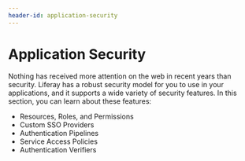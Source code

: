 ```yaml
---
header-id: application-security
---
```


# Application Security

Nothing has received more attention on the web in recent years than security.
Liferay has a robust security model for you to use in your applications, and it
supports a wide variety of security features. In this section, you can learn
about these features: 

- Resources, Roles, and Permissions
- Custom SSO Providers 
- Authentication Pipelines 
- Service Access Policies 
- Authentication Verifiers 
